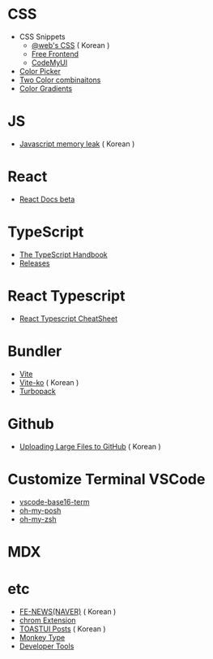 # CSS
  * CSS Snippets
    * [@web's CSS](https://wsss.tistory.com/) ( Korean )
    * [Free Frontend](https://freefrontend.com/)
    * [CodeMyUI](https://codemyui.com/)
  * [Color Picker](https://yeun.github.io/open-color/)
  * [Two Color combinaitons](https://2colors.colorion.co/)
  * [Color Gradients](https://uigradients.com/#BacktotheFuture)

# JS
  * [Javascript memory leak](https://yceffort.kr/2020/07/memory-leaks-in-javascript) ( Korean )

# React 
  * [React Docs beta](https://react.dev/)
   
# TypeScript
  * [The TypeScript Handbook](https://www.typescriptlang.org/docs/handbook/intro.html)
  * [Releases](https://github.com/microsoft/TypeScript/releases)

# React Typescript
  * [React Typescript CheatSheet](https://react-typescript-cheatsheet.netlify.app/)

# Bundler
  * [Vite](https://vitejs.dev/)
  * [Vite-ko](https://vitejs-kr.github.io/) ( Korean )
  * [Turbopack](https://turbo.build/pack)

# Github
  * [Uploading Large Files to GitHub](https://medium.com/@stargt/github%EC%97%90-100mb-%EC%9D%B4%EC%83%81%EC%9D%98-%ED%8C%8C%EC%9D%BC%EC%9D%84-%EC%98%AC%EB%A6%AC%EB%8A%94-%EB%B0%A9%EB%B2%95-9d9e6e3b94ef) ( Korean )

# Customize Terminal VSCode
  * [vscode-base16-term](https://glitchbone.github.io/vscode-base16-term/#/3024) 
  * [oh-my-posh](https://ohmyposh.dev/)
  * [oh-my-zsh](https://ohmyz.sh/)

# MDX

# etc
  * [FE-NEWS(NAVER)](https://github.com/naver/fe-news) ( Korean )
  * [chrom Extension](https://dev.to/hackertab/12-hand-picked-chrome-extensions-that-will-change-the-way-you-do-web-development-in-2023-ni9?utm_source=oneoneone)
  * [TOASTUI Posts](https://ui.toast.com/posts/ko) ( Korean )
  * [Monkey Type](https://monkeytype.com/)
  * [Developer Tools](https://javascript.plainenglish.io/14-essential-developer-tools-to-10x-your-productivity-7ff779ec55de)
